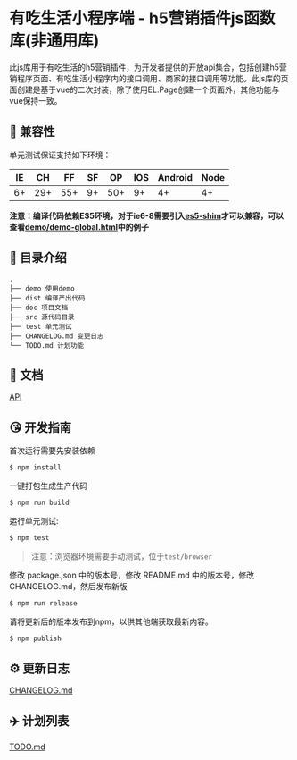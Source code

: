 <!--
 * @Date: 2020-04-09 11:06:01
 * @LastEditors: JOU(wx: huzhen555)
 * @LastEditTime: 2020-04-12 09:32:47
 -->
# 有吃生活小程序端 - h5营销插件js函数库(非通用库)
此js库用于有吃生活的h5营销插件，为开发者提供的开放api集合，包括创建h5营销程序页面、有吃生活小程序内的接口调用、商家的接口调用等功能。此js库的页面创建是基于vue的二次封装，除了使用EL.Page创建一个页面外，其他功能与vue保持一致。

## :pill: 兼容性
单元测试保证支持如下环境：

| IE   | CH   | FF   | SF   | OP   | IOS  | Android   | Node  |
| ---- | ---- | ---- | ---- | ---- | ---- | ---- | ----- |
| 6+   | 29+ | 55+  | 9+   | 50+  | 9+   | 4+   | 4+ |

**注意：编译代码依赖ES5环境，对于ie6-8需要引入[es5-shim](http://github.com/es-shims/es5-shim/)才可以兼容，可以查看[demo/demo-global.html](./demo/demo-global.html)中的例子**

## :open_file_folder: 目录介绍

```
.
├── demo 使用demo
├── dist 编译产出代码
├── doc 项目文档
├── src 源代码目录
├── test 单元测试
├── CHANGELOG.md 变更日志
└── TODO.md 计划功能
```

## :bookmark_tabs: 文档
[API](./doc/api.md)

## :kissing_heart: 开发指南
首次运行需要先安装依赖

```bash
$ npm install
```

一键打包生成生产代码

```bash
$ npm run build
```

运行单元测试:

```bash
$ npm test
```

> 注意：浏览器环境需要手动测试，位于`test/browser`

修改 package.json 中的版本号，修改 README.md 中的版本号，修改 CHANGELOG.md，然后发布新版

```bash
$ npm run release
```
请将更新后的版本发布到npm，以供其他端获取最新内容。

```bash
$ npm publish
```

## :gear: 更新日志
[CHANGELOG.md](./CHANGELOG.md)

## :airplane: 计划列表
[TODO.md](./TODO.md)